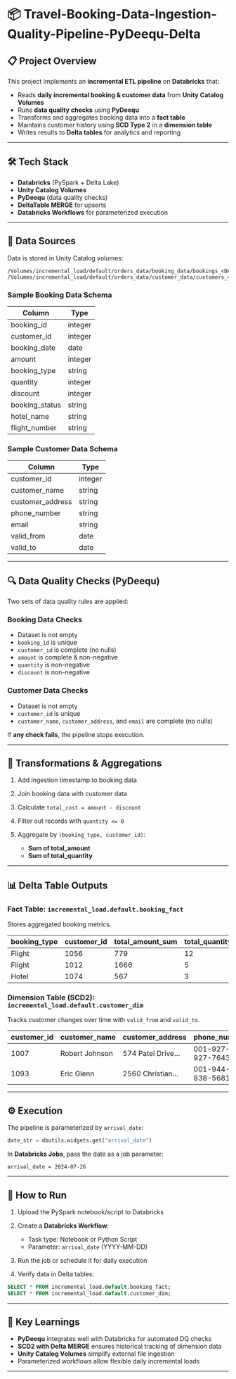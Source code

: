 # 📦 Travel-Booking-Data-Ingestion-Quality-Pipeline-PyDeequ-Delta

## 📋 Project Overview

This project implements an **incremental ETL pipeline** on **Databricks** that:

* Reads **daily incremental booking & customer data** from **Unity Catalog Volumes**
* Runs **data quality checks** using **PyDeequ**
* Transforms and aggregates booking data into a **fact table**
* Maintains customer history using **SCD Type 2** in a **dimension table**
* Writes results to **Delta tables** for analytics and reporting

---

## 🛠 Tech Stack

* **Databricks** (PySpark + Delta Lake)
* **Unity Catalog Volumes**
* **PyDeequ** (data quality checks)
* **DeltaTable MERGE** for upserts
* **Databricks Workflows** for parameterized execution

---

## 📂 Data Sources

Data is stored in Unity Catalog volumes:

```
/Volumes/incremental_load/default/orders_data/booking_data/bookings_<DATE>.csv
/Volumes/incremental_load/default/orders_data/customer_data/customers_<DATE>.csv
```

### **Sample Booking Data Schema**

| Column          | Type    |
| --------------- | ------- |
| booking\_id     | integer |
| customer\_id    | integer |
| booking\_date   | date    |
| amount          | integer |
| booking\_type   | string  |
| quantity        | integer |
| discount        | integer |
| booking\_status | string  |
| hotel\_name     | string  |
| flight\_number  | string  |

### **Sample Customer Data Schema**

| Column            | Type    |
| ----------------- | ------- |
| customer\_id      | integer |
| customer\_name    | string  |
| customer\_address | string  |
| phone\_number     | string  |
| email             | string  |
| valid\_from       | date    |
| valid\_to         | date    |

---

## 🔍 Data Quality Checks (PyDeequ)

Two sets of data quality rules are applied:

### **Booking Data Checks**

* Dataset is not empty
* `booking_id` is unique
* `customer_id` is complete (no nulls)
* `amount` is complete & non-negative
* `quantity` is non-negative
* `discount` is non-negative

### **Customer Data Checks**

* Dataset is not empty
* `customer_id` is unique
* `customer_name`, `customer_address`, and `email` are complete (no nulls)

If **any check fails**, the pipeline stops execution.

---

## 🔄 Transformations & Aggregations

1. Add ingestion timestamp to booking data
2. Join booking data with customer data
3. Calculate `total_cost = amount - discount`
4. Filter out records with `quantity <= 0`
5. Aggregate by `(booking_type, customer_id)`:

   * **Sum of total\_amount**
   * **Sum of total\_quantity**

---

## 📊 Delta Table Outputs

### **Fact Table:** `incremental_load.default.booking_fact`

Stores aggregated booking metrics.

| booking\_type | customer\_id | total\_amount\_sum | total\_quantity\_sum |
| ------------- | ------------ | ------------------ | -------------------- |
| Flight        | 1056         | 779                | 12                   |
| Flight        | 1012         | 1666               | 5                    |
| Hotel         | 1074         | 567                | 3                    |

### **Dimension Table (SCD2):** `incremental_load.default.customer_dim`

Tracks customer changes over time with `valid_from` and `valid_to`.

| customer\_id | customer\_name | customer\_address | phone\_number     | email                                                 | valid\_from | valid\_to  |
| ------------ | -------------- | ----------------- | ----------------- | ----------------------------------------------------- | ----------- | ---------- |
| 1007         | Robert Johnson | 574 Patel Drive…  | 001-927-927-7643… | [danielbrown@west.com](mailto:danielbrown@west.com)   | 2022-09-26  | 9999-12-31 |
| 1093         | Eric Glenn     | 2560 Christian…   | 001-944-838-5681  | [tarabradley@jones.com](mailto:tarabradley@jones.com) | 2023-06-21  | 9999-12-31 |

---

## ⚙️ Execution

The pipeline is parameterized by `arrival_date`:

```python
date_str = dbutils.widgets.get("arrival_date")
```

In **Databricks Jobs**, pass the date as a job parameter:

```
arrival_date = 2024-07-26
```

---

## 🚀 How to Run

1. Upload the PySpark notebook/script to Databricks
2. Create a **Databricks Workflow**:

   * Task type: Notebook or Python Script
   * Parameter: `arrival_date` (YYYY-MM-DD)
3. Run the job or schedule it for daily execution
4. Verify data in Delta tables:

```sql
SELECT * FROM incremental_load.default.booking_fact;
SELECT * FROM incremental_load.default.customer_dim;
```

---

## 📌 Key Learnings

* **PyDeequ** integrates well with Databricks for automated DQ checks
* **SCD2 with Delta MERGE** ensures historical tracking of dimension data
* **Unity Catalog Volumes** simplify external file ingestion
* Parameterized workflows allow flexible daily incremental loads

---
